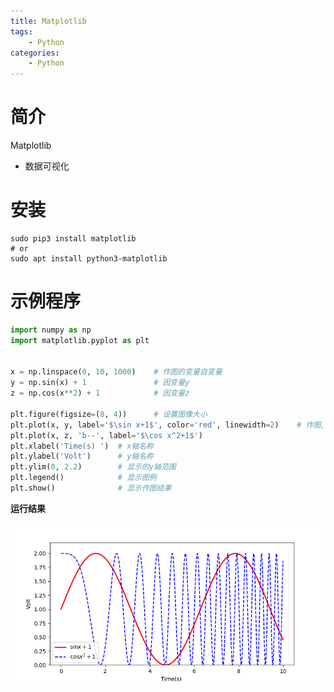 ```yaml
---
title: Matplotlib
tags:
	- Python
categories:
	- Python
---
```




# 简介

Matplotlib

- 数据可视化

# 安装

```shell
sudo pip3 install matplotlib
# or
sudo apt install python3-matplotlib
```

# 示例程序

```python
import numpy as np
import matplotlib.pyplot as plt


x = np.linspace(0, 10, 1000)    # 作图的变量自变量
y = np.sin(x) + 1               # 因变量y
z = np.cos(x**2) + 1            # 因变量z

plt.figure(figsize=(8, 4))      # 设置图像大小
plt.plot(x, y, label='$\sin x+1$', color='red', linewidth=2)    # 作图, 设置标签, 线条颜色, 线条大小
plt.plot(x, z, 'b--', label='$\cos x^2+1$')
plt.xlabel('Time(s) ')  # x轴名称
plt.ylabel('Volt')      # y轴名称
plt.ylim(0, 2.2)        # 显示的y轴范围
plt.legend()            # 显示图例
plt.show()              # 显示作图结果
```

**运行结果**

![](img/figure-01.png)
